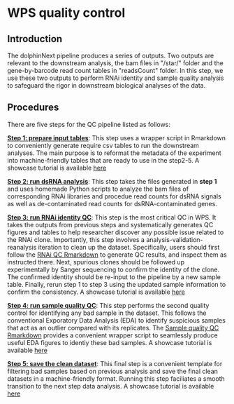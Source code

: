 # WPS quality control

## Introduction 
The dolphinNext pipeline produces a series of outputs. Two outputs are relevant to the downstream analysis, the bam files in "/star/" folder and the gene-by-barcode read count tables in "readsCount" folder. In this step, we use these two outputs to perform RNAi identity and sample quality analysis to safeguard the rigor in downstream biological analyses of the data. 

## Procedures
There are five steps for the QC pipeline listed as follows:

[__Step 1: prepare input tables__](1_prepareTbls.Rmd): This step uses a wrapper script in Rmarkdown to conveniently generate require csv tables to run the downstream analyses. The main purpose is to reformat the metadata of the experiment into machine-friendly tables that are ready to use in the step2-5. A showcase tutorial is available [here](./../docs/step2_1_prepareTbls.html)

[__Step 2: run dsRNA analysis__](2_dsRNAi_analysis): This step takes the files generated in __step 1__ and uses homemade Python scripts to analyze the bam files of corresponding RNAi libraries and procedue read counts for dsRNA signals as well as de-contaminated read counts for dsRNA-contaminated genes. 

[__Step 3: run RNAi identity QC__](3_RNAi_quality_control.Rmd): This step is the most critical QC in WPS. It takes the outputs from previous steps and systematically generates QC figures and tables to help researcher discover any possible issue related to the RNAi clone. Importantly, this step involves a analysis-validation-reanalysis iteration to clean up the dataset. Specifically, users should first follow the [RNAi QC Rmarkdown](3_RNAi_quality_control.Rmd) to generate QC results, and inspect them as instructed there. Next, spurious clones should be followed up experimentally by Sanger sequencing to confirm the identity of the clone. The confirmed identity should be re-input to the pipeline by a new sample table. Finally, rerun step 1 to step 3 using the updated sample information to confirm the consistency. A showcase tutorial is available [here](./../docs/step2_3_RNAi_quality_control.html)

[__Step 4: run sample quality QC__](4_sample_quality_control.Rmd): This step performs the second quality control for identifying any bad sample in the dataset. This follows the conventional Exporatory Data Analysis (EDA) to identify suspicious samples that act as an outlier compared with its replicates. The [Sample quality QC Rmarkdown](4_sample_quality_control.Rmd) provides a convenient wrapper script to seamlessly produce useful EDA figures to identiy these bad samples. A showcase tutorial is available [here](./../docs/step2_4_sample_quality_control.html)

[__Step 5: save the clean dataset__](5_save_clean_data.Rmd): This final step is a convenient template for filtering bad samples based on previous analysis and save the final clean datasets in a machine-friendly format. Running this step faciliates a smooth transition to the next step data analysis. A showcase tutorial is available [here](./../docs/step2_5_save_clean_data.html)
